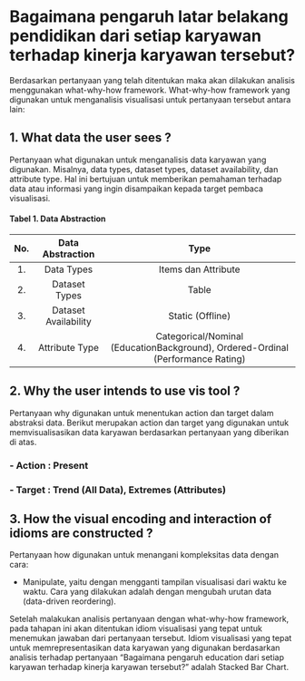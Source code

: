 # Bagaimana pengaruh latar belakang pendidikan dari setiap karyawan terhadap kinerja karyawan tersebut?

Berdasarkan pertanyaan yang telah ditentukan maka akan dilakukan analisis menggunakan what-why-how framework. What-why-how framework yang digunakan untuk menganalisis visualisasi untuk pertanyaan tersebut antara lain:
## 1.	What data the user sees ?
Pertanyaan what digunakan untuk menganalisis data karyawan yang digunakan. Misalnya, data types, dataset types, dataset availability, dan attribute type. Hal ini bertujuan untuk memberikan pemahaman terhadap data atau informasi yang ingin disampaikan kepada target pembaca visualisasi.

#### Tabel 1. Data Abstraction 

**No.**|**Data Abstraction**|**Type**
:-----:|:-----:|:-----:
1.|Data Types|Items dan Attribute
2.|Dataset Types|Table
3.|Dataset Availability|Static (Offline)
4.|Attribute Type|Categorical/Nominal (EducationBackground), Ordered-Ordinal (Performance Rating)


## 2.	Why the user intends to use vis tool ?
Pertanyaan why digunakan untuk menentukan action dan target dalam abstraksi data. Berikut merupakan action dan target yang digunakan untuk memvisualisasikan data karyawan berdasarkan pertanyaan yang diberikan di atas.
### -	Action : Present
### -	Target : Trend (All Data), Extremes (Attributes)


## 3.	How the visual encoding and interaction of idioms are constructed ?
Pertanyaan how digunakan untuk menangani kompleksitas data dengan cara:
-	Manipulate, yaitu dengan mengganti tampilan visualisasi dari waktu ke waktu.
Cara yang dilakukan adalah dengan mengubah urutan data (data-driven reordering).

Setelah malakukan analisis pertanyaan dengan what-why-how framework, pada tahapan ini akan ditentukan idiom visualisasi yang tepat untuk menemukan jawaban dari pertanyaan tersebut. Idiom visualisasi yang tepat untuk memrepresentasikan data karyawan yang digunakan berdasarkan analisis terhadap pertanyaan “Bagaimana pengaruh education dari setiap karyawan terhadap kinerja karyawan tersebut?” adalah Stacked Bar Chart.
